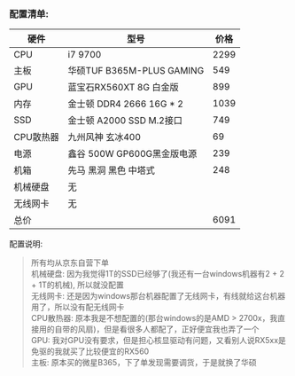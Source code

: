 ### 配置清单:
硬件|型号|价格
-|-|-
CPU | i7 9700 | 2299
主板 | 华硕TUF B365M-PLUS GAMING | 549
GPU | 蓝宝石RX560XT 8G 白金版 | 899
内存 | 金士顿 DDR4 2666 16G * 2 | 1039
SSD | 金士顿 A2000 SSD M.2接口 | 749
CPU散热器 | 九州风神 玄冰400 | 69
电源 | 鑫谷 500W GP600G黑金版电源 | 239
机箱 | 先马 黑洞 黑色 中塔式 | 248
机械硬盘 | 无 | 
无线网卡 | 无 | 
总价 | | 6091

配置说明:
> 所有均从京东自营下单  
> 机械硬盘: 因为我觉得1T的SSD已经够了(我还有一台windows机器有2 + 2 + 1T的机械), 所以就没配置  
> 无线网卡: 还是因为windows那台机器配置了无线网卡，有线就给这台机器用了，所以没有配无线网卡  
> CPU散热器: 原本我是不想配置的(那台windows的是AMD > 2700x，我直接用的自带的风扇)，但是看很多人都配了，正好便宜我也弄了一个  
> GPU: 我对GPU没有要求，但是担心核显驱动有问题，又看别人说RX5xx是免驱的我就买了比较便宜的RX560  
> 主板: 原本买的微星B365，下了单发现需要调货，于是就换了华硕  
